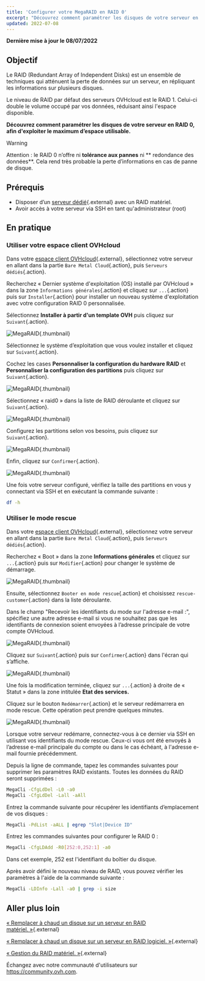 ```yaml
---
title: 'Configurer votre MegaRAID en RAID 0'
excerpt: "Découvrez comment paramétrer les disques de votre serveur en RAID 0, afin d'exploiter le maximum d’espace utilisable"
updated: 2022-07-08
---
```


**Dernière mise à jour le 08/07/2022**
 
## Objectif

Le RAID (Redundant Array of Independent Disks) est un ensemble de techniques qui atténuent la perte de données sur un serveur, en répliquant les informations sur plusieurs disques.

Le niveau de RAID par défaut des serveurs OVHcloud est le RAID 1\. Celui-ci double le volume occupé par vos données, réduisant ainsi l'espace disponible.

**Découvrez comment paramétrer les disques de votre serveur en RAID 0, afin d'exploiter le maximum d’espace utilisable.**

> [!warning]
> 
> Attention : le RAID 0 n’offre ni **tolérance aux pannes** ni ** redondance des données**. Cela rend très probable la perte d’informations en cas de panne de disque.
> 

## Prérequis

- Disposer d’un [serveur dédié](https://www.ovhcloud.com/fr/bare-metal/){.external} avec un RAID matériel.
- Avoir accès à votre serveur via SSH en tant qu'administrateur (root)

## En pratique

### Utiliser votre espace client OVHcloud

Dans votre [espace client OVHcloud](https://www.ovh.com/auth/?action=gotomanager&from=https://www.ovh.com/fr/&ovhSubsidiary=fr){.external}, sélectionnez votre serveur en allant dans la partie `Bare Metal Cloud`{.action}, puis `Serveurs dédiés`{.action}. 

Recherchez « Dernier système d'exploitation (OS) installé par OVHcloud » dans la zone `Informations générales`{.action} et cliquez sur `...`{.action} puis sur `Installer`{.action} pour installer un nouveau système d'exploitation avec votre configuration RAID 0 personnalisée.

Sélectionnez **Installer à partir d'un template OVH** puis cliquez sur `Suivant`{.action}.

![MegaRAID](images/server_installation_raid0_1.png){.thumbnail}

Sélectionnez le système d’exploitation que vous voulez installer et cliquez sur `Suivant`{.action}.

Cochez les cases **Personnaliser la configuration du hardware RAID** et **Personnaliser la configuration des partitions** puis cliquez sur `Suivant`{.action}.

![MegaRAID](images/server_installation_raid0_2.png){.thumbnail}

Sélectionnez « raid0 » dans la liste de RAID déroulante et cliquez sur `Suivant`{.action}.

![MegaRAID](images/server_installation_raid0_3.png){.thumbnail}

Configurez les partitions selon vos besoins, puis cliquez sur `Suivant`{.action}.

![MegaRAID](images/server_installation_raid0_4.png){.thumbnail}

Enfin, cliquez sur `Confirmer`{.action}.

![MegaRAID](images/server_installation_raid0_5.png){.thumbnail}

Une fois votre serveur configuré, vérifiez la taille des partitions en vous y connectant via SSH et en exécutant la commande suivante :

```sh
df -h
```

### Utiliser le mode rescue

Dans votre [espace client OVHcloud](https://www.ovh.com/auth/?action=gotomanager&from=https://www.ovh.com/fr/&ovhSubsidiary=fr){.external}, sélectionnez votre serveur en allant dans la partie `Bare Metal Cloud`{.action}, puis `Serveurs dédiés`{.action}.

Recherchez « Boot » dans la zone **Informations générales** et cliquez sur `...`{.action} puis sur `Modifier`{.action} pour changer le système de démarrage.

![MegaRAID](images/rescue_mode_raid0_1.png){.thumbnail}

Ensuite, sélectionnez `Booter en mode rescue`{.action} et choisissez `rescue-customer`{.action} dans la liste déroulante.

Dans le champ "Recevoir les identifiants du mode sur l'adresse e-mail :", spécifiez une autre adresse e-mail si vous ne souhaitez pas que les identifiants de connexion soient envoyées à l’adresse principale de votre compte OVHcloud.

![MegaRAID](images/rescue_mode_raid0_2.png){.thumbnail}

Cliquez sur `Suivant`{.action} puis sur `Confirmer`{.action} dans l'écran qui s’affiche.

![MegaRAID](images/rescue_mode_raid0_3.png){.thumbnail}

Une fois la modification terminée, cliquez sur `...`{.action} à droite de « Statut » dans la zone intitulée **Etat des services.** 

Cliquez sur le bouton `Redémarrer`{.action} et le serveur redémarrera en mode rescue. Cette opération peut prendre quelques minutes. 

![MegaRAID](images/server_installation_raid0_6.png){.thumbnail}

Lorsque votre serveur redémarre, connectez-vous à ce dernier via SSH en utilisant vos identifiants du mode rescue. Ceux-ci vous ont été envoyés à l’adresse e-mail principale du compte ou dans le cas échéant, à l'adresse e-mail fournie précédemment.

Depuis la ligne de commande, tapez les commandes suivantes pour supprimer les paramètres RAID existants. Toutes les données du RAID seront supprimées :

```sh
MegaCli -CfgLdDel -L0 -a0
MegaCli -CfgLdDel -Lall -aAll
```

Entrez la commande suivante pour récupérer les identifiants d’emplacement de vos disques :

```sh
MegaCli -PdList -aALL | egrep "Slot|Device ID"
```

Entrez les commandes suivantes pour configurer le RAID 0 :

```sh
MegaCli -CfgLDAdd -R0[252:0,252:1] -a0
```

Dans cet exemple, 252 est l'identifiant du boîtier du disque.

Après avoir défini le nouveau niveau de RAID, vous pouvez vérifier les paramètres à l'aide de la commande suivante :

```sh
MegaCli -LDInfo -Lall -a0 | grep -i size
```

## Aller plus loin

[« Remplacer à chaud un disque sur un serveur en RAID matériel. »](/pages/cloud/dedicated/hotswap_raid_hard){.external}

[« Remplacer à chaud un disque sur un serveur en RAID logiciel. »](/pages/cloud/dedicated/hotswap_raid_soft){.external}

[« Gestion du RAID matériel. »](/pages/cloud/dedicated/raid_hard){.external} 

Échangez avec notre communauté d'utilisateurs sur <https://community.ovh.com>.